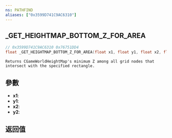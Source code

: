 ```yaml
---
ns: PATHFIND
aliases: ["0x3599D741C9AC6310"]
---
```

## _GET_HEIGHTMAP_BOTTOM_Z_FOR_AREA

```c
// 0x3599D741C9AC6310 0x76751DD4
float _GET_HEIGHTMAP_BOTTOM_Z_FOR_AREA(float x1, float y1, float x2, float y2);
```

```
Returns CGameWorldHeightMap's minimum Z among all grid nodes that intersect with the specified rectangle.
```

## 參數
* **x1**: 
* **y1**: 
* **x2**: 
* **y2**: 

## 返回值

